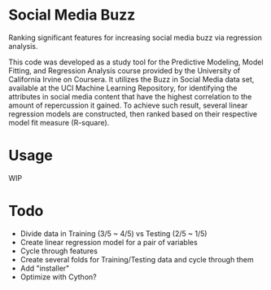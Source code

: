 # Social Media Buzz
Ranking significant features for increasing social media buzz via regression analysis.

This code was developed as a study tool for the Predictive Modeling, Model Fitting, and Regression Analysis course provided by the University of California Irvine on Coursera.
It utilizes the Buzz in Social Media data set, available at the UCI Machine Learning Repository, for identifying the attributes in social media content that have the highest correlation to the amount of repercussion it gained. To achieve such result, several linear regression models are constructed, then ranked based on their respective model fit measure (R-square).

# Usage

WIP

# Todo

- Divide data in Training (3/5 ~ 4/5) vs Testing (2/5 ~ 1/5)
- Create linear regression model for a pair of variables
- Cycle through features
- Create several folds for Training/Testing data and cycle through them
- Add "installer"
- Optimize with Cython?